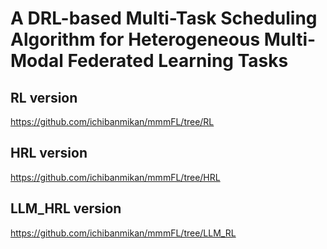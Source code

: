 # A DRL-based Multi-Task Scheduling Algorithm for Heterogeneous Multi-Modal Federated Learning Tasks
## RL version
https://github.com/ichibanmikan/mmmFL/tree/RL
## HRL version
https://github.com/ichibanmikan/mmmFL/tree/HRL
## LLM_HRL version
https://github.com/ichibanmikan/mmmFL/tree/LLM_RL
